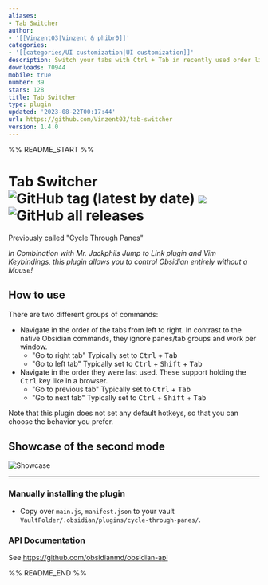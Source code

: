 ```yaml
---
aliases:
- Tab Switcher
author:
- '[[Vinzent03|Vinzent & phibr0]]'
categories:
- '[[categories/UI customization|UI customization]]'
description: Switch your tabs with Ctrl + Tab in recently used order like in a browser.
downloads: 70944
mobile: true
number: 39
stars: 128
title: Tab Switcher
type: plugin
updated: '2023-08-22T00:17:44'
url: https://github.com/Vinzent03/tab-switcher
version: 1.4.0
---
```


%% README_START %%

# Tab Switcher ![GitHub tag (latest by date)](https://img.shields.io/github/v/tag/Vinzent03/tab-switcher) ![](https://tokei.rs/b1/github/Vinzent03/tab-switcher) ![GitHub all releases](https://img.shields.io/github/downloads/Vinzent03/tab-switcher/total)

Previously called "Cycle Through Panes"

_In Combination with Mr. Jackphils Jump to Link plugin and Vim Keybindings, this plugin allows you to control Obsidian entirely without a Mouse!_

## How to use

There are two different groups of commands:

- Navigate in the order of the tabs from left to right. In contrast to the native Obsidian commands, they ignore panes/tab groups and work per window.
  - "Go to right tab" Typically set to <kbd>Ctrl</kbd> + <kbd>Tab</kbd>
  - "Go to left tab" Typically set to <kbd>Ctrl</kbd> + <kbd>Shift</kbd> + <kbd>Tab</kbd>
- Navigate in the order they were last used. These support holding the <kbd>Ctrl</kbd> key like in a browser.
  - "Go to previous tab" Typically set to <kbd>Ctrl</kbd> + <kbd>Tab</kbd>
  - "Go to next tab" Typically set to <kbd>Ctrl</kbd> + <kbd>Shift</kbd> + <kbd>Tab</kbd>

Note that this plugin does not set any default hotkeys, so that you can choose the behavior you prefer.

## Showcase of the second mode

![Showcase](https://raw.githubusercontent.com/Vinzent03/tab-switcher/master/showcase.gif)

---

### Manually installing the plugin

- Copy over `main.js`, `manifest.json` to your vault `VaultFolder/.obsidian/plugins/cycle-through-panes/`.

### API Documentation

See https://github.com/obsidianmd/obsidian-api


%% README_END %%